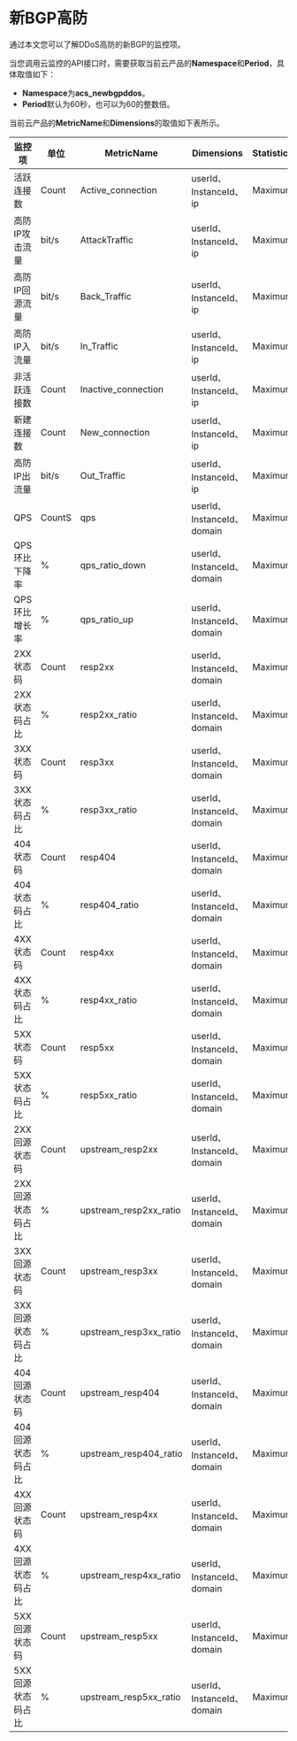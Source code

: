 # 新BGP高防

通过本文您可以了解DDoS高防的新BGP的监控项。

当您调用云监控的API接口时，需要获取当前云产品的**Namespace**和**Period**，具体取值如下：

-   **Namespace**为**acs\_newbgpddos**。
-   **Period**默认为60秒，也可以为60的整数倍。

当前云产品的**MetricName**和**Dimensions**的取值如下表所示。

|监控项|单位|MetricName|Dimensions|Statistics|
|---|--|----------|----------|----------|
|活跃连接数|Count|Active\_connection|userId、InstanceId、ip|Maximum|
|高防IP攻击流量|bit/s|AttackTraffic|userId、InstanceId、ip|Maximum|
|高防IP回源流量|bit/s|Back\_Traffic|userId、InstanceId、ip|Maximum|
|高防IP入流量|bit/s|In\_Traffic|userId、InstanceId、ip|Maximum|
|非活跃连接数|Count|Inactive\_connection|userId、InstanceId、ip|Maximum|
|新建连接数|Count|New\_connection|userId、InstanceId、ip|Maximum|
|高防IP出流量|bit/s|Out\_Traffic|userId、InstanceId、ip|Maximum|
|QPS|CountS|qps|userId、InstanceId、domain|Maximum|
|QPS环比下降率|%|qps\_ratio\_down|userId、InstanceId、domain|Maximum|
|QPS环比增长率|%|qps\_ratio\_up|userId、InstanceId、domain|Maximum|
|2XX状态码|Count|resp2xx|userId、InstanceId、domain|Maximum|
|2XX状态码占比|%|resp2xx\_ratio|userId、InstanceId、domain|Maximum|
|3XX状态码|Count|resp3xx|userId、InstanceId、domain|Maximum|
|3XX状态码占比|%|resp3xx\_ratio|userId、InstanceId、domain|Maximum|
|404状态码|Count|resp404|userId、InstanceId、domain|Maximum|
|404状态码占比|%|resp404\_ratio|userId、InstanceId、domain|Maximum|
|4XX状态码|Count|resp4xx|userId、InstanceId、domain|Maximum|
|4XX状态码占比|%|resp4xx\_ratio|userId、InstanceId、domain|Maximum|
|5XX状态码|Count|resp5xx|userId、InstanceId、domain|Maximum|
|5XX状态码占比|%|resp5xx\_ratio|userId、InstanceId、domain|Maximum|
|2XX回源状态码|Count|upstream\_resp2xx|userId、InstanceId、domain|Maximum|
|2XX回源状态码占比|%|upstream\_resp2xx\_ratio|userId、InstanceId、domain|Maximum|
|3XX回源状态码|Count|upstream\_resp3xx|userId、InstanceId、domain|Maximum|
|3XX回源状态码占比|%|upstream\_resp3xx\_ratio|userId、InstanceId、domain|Maximum|
|404回源状态码|Count|upstream\_resp404|userId、InstanceId、domain|Maximum|
|404回源状态码占比|%|upstream\_resp404\_ratio|userId、InstanceId、domain|Maximum|
|4XX回源状态码|Count|upstream\_resp4xx|userId、InstanceId、domain|Maximum|
|4XX回源状态码占比|%|upstream\_resp4xx\_ratio|userId、InstanceId、domain|Maximum|
|5XX回源状态码|Count|upstream\_resp5xx|userId、InstanceId、domain|Maximum|
|5XX回源状态码占比|%|upstream\_resp5xx\_ratio|userId、InstanceId、domain|Maximum|

